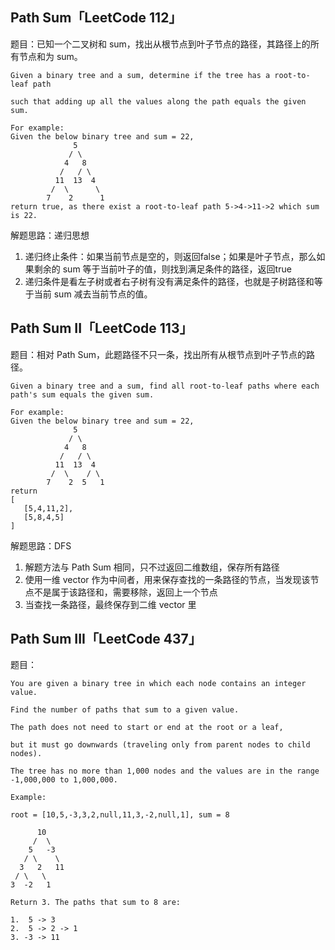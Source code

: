 ## Path Sum「LeetCode 112」

题目：已知一个二叉树和 sum，找出从根节点到叶子节点的路径，其路径上的所有节点和为 sum。

```
Given a binary tree and a sum, determine if the tree has a root-to-leaf path

such that adding up all the values along the path equals the given sum.

For example:
Given the below binary tree and sum = 22,
              5
             / \
            4   8
           /   / \
          11  13  4
         /  \      \
        7    2      1
return true, as there exist a root-to-leaf path 5->4->11->2 which sum is 22.
```

解题思路：递归思想

1. 递归终止条件：如果当前节点是空的，则返回false；如果是叶子节点，那么如果剩余的 sum 等于当前叶子的值，则找到满足条件的路径，返回true
2. 递归条件是看左子树或者右子树有没有满足条件的路径，也就是子树路径和等于当前 sum 减去当前节点的值。

## Path Sum II「LeetCode 113」

题目：相对 Path Sum，此题路径不只一条，找出所有从根节点到叶子节点的路径。

```
Given a binary tree and a sum, find all root-to-leaf paths where each path's sum equals the given sum.

For example:
Given the below binary tree and sum = 22,
              5
             / \
            4   8
           /   / \
          11  13  4
         /  \    / \
        7    2  5   1
return
[
   [5,4,11,2],
   [5,8,4,5]
]
```

解题思路：DFS

1. 解题方法与 Path Sum 相同，只不过返回二维数组，保存所有路径
2. 使用一维 vector 作为中间者，用来保存查找的一条路径的节点，当发现该节点不是属于该路径和，需要移除，返回上一个节点
3. 当查找一条路径，最终保存到二维 vector 里

## Path Sum III「LeetCode 437」

题目：

```
You are given a binary tree in which each node contains an integer value.

Find the number of paths that sum to a given value.

The path does not need to start or end at the root or a leaf,

but it must go downwards (traveling only from parent nodes to child nodes).

The tree has no more than 1,000 nodes and the values are in the range -1,000,000 to 1,000,000.

Example:

root = [10,5,-3,3,2,null,11,3,-2,null,1], sum = 8

      10
     /  \
    5   -3
   / \    \
  3   2   11
 / \   \
3  -2   1

Return 3. The paths that sum to 8 are:

1.  5 -> 3
2.  5 -> 2 -> 1
3. -3 -> 11
```

